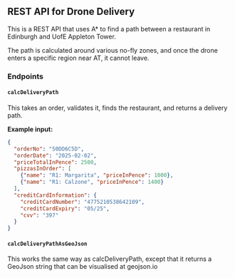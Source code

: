 ## REST API for Drone Delivery

This is a REST API that uses A* to find a path between a restaurant in Edinburgh and UofE Appleton Tower.

The path is calculated around various no-fly zones, and once the drone enters a specific region near AT, it cannot leave.

### **Endpoints**

#### `calcDeliveryPath`
This takes an order, validates it, finds the restaurant, and returns a delivery path.

**Example input:**
```json
{
  "orderNo": "50DD6C5D",
  "orderDate": "2025-02-02",
  "priceTotalInPence": 2500,
  "pizzasInOrder": [
    {"name": "R1: Margarita", "priceInPence": 1000},
    {"name": "R1: Calzone", "priceInPence": 1400}
  ],
  "creditCardInformation": {
    "creditCardNumber": "4775210538642109",
    "creditCardExpiry": "05/25",
    "cvv": "397"
  }
}
```

#### `calcDeliveryPathAsGeoJson`
This works the same way as calcDeliveryPath, except that it returns a GeoJson string that can be visualised at geojson.io
